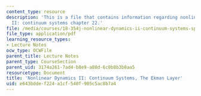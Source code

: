 ```yaml
---
content_type: resource
description: 'This is a file that contains information regarding nonlinear dynamics
  II: continuum systems chapter 22.'
file: /media/courses/18-354j-nonlinear-dynamics-ii-continuum-systems-spring-2015/e643bddef224a1cf540f905c5ac8b7a4_MIT18_354JS15_Ch22.pdf
file_type: application/pdf
learning_resource_types:
- Lecture Notes
ocw_type: OCWFile
parent_title: Lecture Notes
parent_type: CourseSection
parent_uid: 3174a261-7ad4-b8e9-a80d-6c0b8b3b0aa5
resourcetype: Document
title: 'Nonlinear Dynamics II: Continuum Systems, The Ekman Layer'
uid: e643bdde-f224-a1cf-540f-905c5ac8b7a4
---
```

